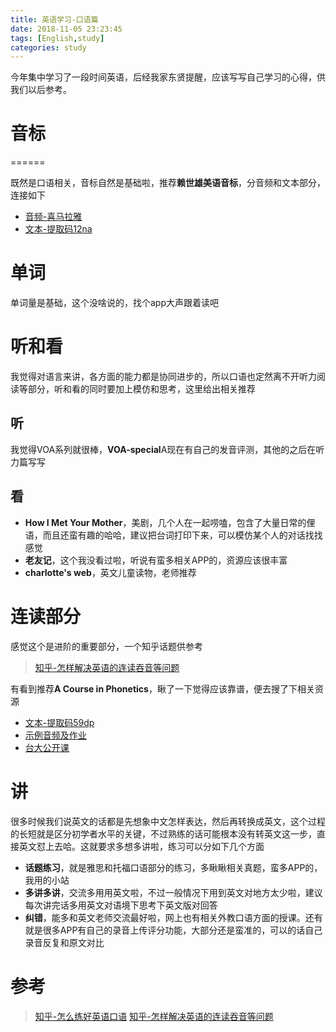```yaml
---
title: 英语学习-口语篇
date: 2018-11-05 23:23:45
tags: [English,study]
categories: study
---
```


今年集中学习了一段时间英语，后经我家东贤提醒，应该写写自己学习的心得，供我们以后参考。

<!--more-->

# 音标 #
======

既然是口语相关，音标自然是基础啦，推荐**赖世雄美语音标**，分音频和文本部分，连接如下
* [音频-喜马拉雅](https://www.ximalaya.com/waiyu/4324892/)
* [文本-提取码12na](https://pan.baidu.com/s/1yBUD_d8Y3EVh_eYm_WS8Hg)

# 单词 #
单词量是基础，这个没啥说的，找个app大声跟着读吧

# 听和看 #
我觉得对语言来讲，各方面的能力都是协同进步的，所以口语也定然离不开听力阅读等部分，听和看的同时要加上模仿和思考，这里给出相关推荐

## 听 ##
我觉得VOA系列就很棒，**VOA-special**A现在有自己的发音评测，其他的之后在听力篇写写

## 看 ##
* **How I Met Your Mother**，美剧，几个人在一起唠嗑，包含了大量日常的俚语，而且还蛮有趣的哈哈，建议把台词打印下来，可以模仿某个人的对话找找感觉
* **老友记**，这个我没看过啦，听说有蛮多相关APP的，资源应该很丰富 
* **charlotte's web**，英文儿童读物，老师推荐

# 连读部分 #
感觉这个是进阶的重要部分，一个知乎话题供参考
>[知乎-怎样解决英语的连读吞音等问题](https://www.zhihu.com/question/35857073)

有看到推荐**A Course in Phonetics**，瞅了一下觉得应该靠谱，便去搜了下相关资源

* [文本-提取码59dp](https://pan.baidu.com/s/1qR0b_P1FPIO4xsA3dNMZfQ)
* [示例音频及作业](https://corpus.linguistics.berkeley.edu/acip/course/chapter1/)
* [台大公开课](http://ocw.aca.ntu.edu.tw/ntu-ocw/index.php/ocw/cou/101S102)


# 讲 #
很多时候我们说英文的话都是先想象中文怎样表达，然后再转换成英文，这个过程的长短就是区分初学者水平的关键，不过熟练的话可能根本没有转英文这一步，直接英文怼上去哈。这就要求多想多讲啦，练习可以分如下几个方面
* **话题练习**，就是雅思和托福口语部分的练习，多瞅瞅相关真题，蛮多APP的，我用的小站
* **多讲多讲**，交流多用用英文啦，不过一般情况下用到英文对地方太少啦，建议每次讲完话多用英文对语境下思考下英文版对回答
* **纠错**，能多和英文老师交流最好啦，网上也有相关外教口语方面的授课。还有就是很多APP有自己的录音上传评分功能，大部分还是蛮准的，可以的话自己录音反复和原文对比

# 参考 #

>[知乎-怎么练好英语口语](https://www.zhihu.com/question/20097263)
>[知乎-怎样解决英语的连读吞音等问题](https://www.zhihu.com/question/35857073)


